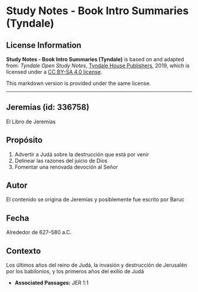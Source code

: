 # Study Notes - Book Intro Summaries (Tyndale)

## License Information

**Study Notes - Book Intro Summaries (Tyndale)** is based on and adapted from: _Tyndale Open Study Notes_, [Tyndale House Publishers](https://tyndaleopenresources.com/), 2019, which is licensed under a [CC BY-SA 4.0 license](https://creativecommons.org/licenses/by-sa/4.0/legalcode.en).

This markdown version is provided under the same license.



--------------------------------

## Jeremías (id: 336758)

El Libro de Jeremías

Propósito
---------

1. Advertir a Judá sobre la destrucción que está por venir
2. Delinear las razones del juicio de Dios
3. Fomentar una renovada devoción al Señor

Autor
-----

El contenido se origina de Jeremías y posiblemente fue escrito por Baruc

Fecha
-----

Alrededor de 627–580 a.C.

Contexto
--------

Los últimos años del reino de Judá, la invasión y destrucción de Jerusalén por los babilonios, y los primeros años del exilio de Judá

* **Associated Passages:** JER 1:1


